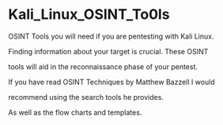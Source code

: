 # Kali_Linux_OSINT_To0ls

OSINT Tools you will need if you are pentesting with Kali Linux.

Finding information about your target is crucial. These OSINT 

tools will aid in the reconnaissance phase of your pentest.

If you have read OSINT Techniques by Matthew Bazzell I would 

recommend using the search tools he provides.

As well as the flow charts and templates.
